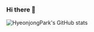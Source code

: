 ### Hi there 👋

<!--
**HyeonjongPark/HyeonjongPark** is a ✨ _special_ ✨ repository because its `README.md` (this file) appears on your GitHub profile.

Here are some ideas to get you started:

- 🔭 I’m currently working on ...
- 🌱 I’m currently learning ...
- 👯 I’m looking to collaborate on ...
- 🤔 I’m looking for help with ...
- 💬 Ask me about ...
- 📫 How to reach me: ...
- 😄 Pronouns: ...
- ⚡ Fun fact: ...
-->

![HyeonjongPark's GitHub stats](https://github-readme-stats.vercel.app/api?username=HyeonjongPark&show_icons=true&theme=radical)
